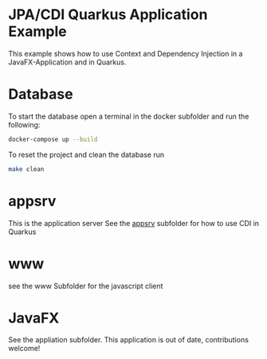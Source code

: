 # JPA/CDI Quarkus Application Example

This example shows how to use Context and Dependency Injection in a JavaFX-Application and in Quarkus.

Database
===

To start the database open a terminal in the docker subfolder and run the following: 
```bash
docker-compose up --build
```

To reset the project and clean the database run
```bash
make clean
```

appsrv
===
This is the application server
See the [appsrv](./appsrv/README.md) subfolder for how to use CDI in Quarkus

www
===
see the www Subfolder for the javascript client

JavaFX
===
See the appliation subfolder. This application is out of date, contributions welcome!
